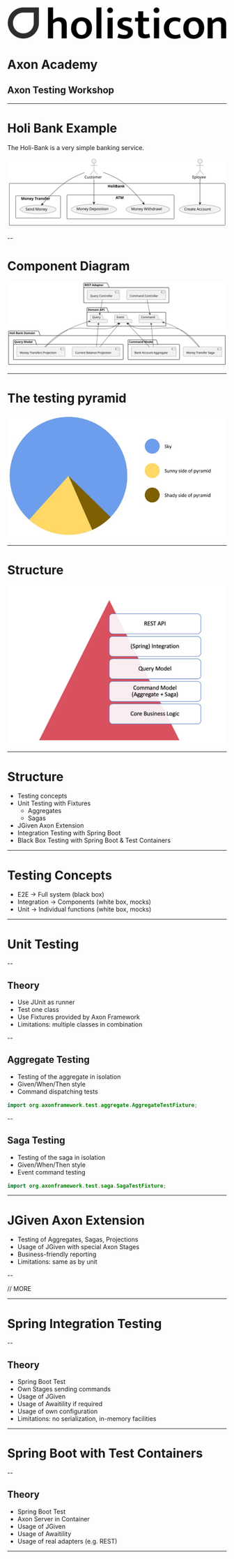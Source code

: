 
![img](images/brand/holisticon-logo-grey.svg) <!-- .element: style="width: 40%" -->

# Axon Academy
## Axon Testing Workshop

<!-- .slide: class="title" data-background="images/brand/title_white_footer.png" data-background-repeat="repeat-x" data-background-position="bottom center" data-background-size="inherit" -->

---

# Holi Bank Example

The Holi-Bank is a very simple banking service.

![use case](images/banking-use-case.svg)<!-- .element: style="height: 500px; padding-bottom:10px;" -->

--

# Component Diagram

![components](images/banking-components.svg)<!-- .element: style="height: 500px; padding-bottom:10px;" -->


---

# The testing pyramid

![img](images/the-great-pyramid-of-giza-pie-chart.jpg) <!-- .element: style="height: 500px; padding-bottom:10px;" -->

---

# Structure

![img](images/tp-0-overview.png) <!-- .element: style="height: 500px; padding-bottom:10px;" -->


---

# Structure

* Testing concepts
* Unit Testing with Fixtures
  * Aggregates
  * Sagas
* JGiven Axon Extension
* Integration Testing with Spring Boot
* Black Box Testing with Spring Boot & Test Containers

---

# Testing Concepts

* E2E         -> Full system (black box)
* Integration -> Components (white box, mocks)
* Unit        -> Individual functions (white box, mocks)

---

# Unit Testing

--

## Theory

* Use JUnit as runner
* Test one class
* Use Fixtures provided by Axon Framework
* Limitations: multiple classes in combination

--

## Aggregate Testing

* Testing of the aggregate in isolation
* Given/When/Then style
* Command dispatching tests
```java
import org.axonframework.test.aggregate.AggregateTestFixture;
```

--

## Saga Testing

* Testing of the saga in isolation
* Given/When/Then style
* Event command testing

```java
import org.axonframework.test.saga.SagaTestFixture;
```

---

# JGiven Axon Extension

* Testing of Aggregates, Sagas, Projections
* Usage of JGiven with special Axon Stages
* Business-friendly reporting
* Limitations: same as by unit

--

// MORE

---

# Spring Integration Testing

--

## Theory

* Spring Boot Test
* Own Stages sending commands
* Usage of JGiven
* Usage of Awaitility if required
* Usage of own configuration
* Limitations: no serialization, in-memory facilities

---

# Spring Boot with Test Containers

--

## Theory

* Spring Boot Test
* Axon Server in Container
* Usage of JGiven
* Usage of Awaitility
* Usage of real adapters (e.g. REST)

---





